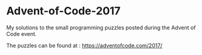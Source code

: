 # Advent-of-Code-2017
My solutions to the small programming puzzles posted during the Advent of Code event. 

The puzzles can be found at :
  https://adventofcode.com/2017/
